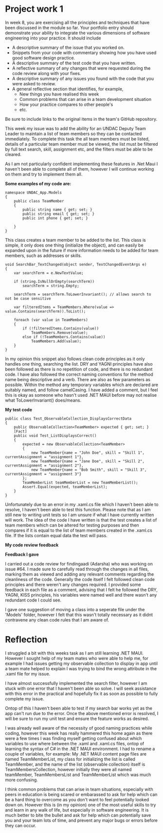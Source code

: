 # Project work 1

In week 8, you are exercising all the principles and techniques that have been discussed 
in the module so far. Your portfolio entry should demonstrate your ability to integrate 
the various dimensions of software engineering into your practice. It should include 

* A descriptive summary of the issue that you worked on.
* Snippets from your code with commentary showing how you have used good software design 
  practice.
* A descriptive summary of the test code that you have written.
* A reflective summary of any changes that were requested during the code review along 
  with your fixes.
* A descriptive summary of any issues you found with the code that you were asked to review.
* A general reflective section that identifies, for example,
  * New things you have realised this week
  * Common problems that can arise in a team development situation
  * How your practice compares to other people's
  * etc.

Be sure to include links to the original items in the team's GitHub repository.

This week my issue was to add the ability for an UNDAC Deputy Team Leader to maintain a list of team members so they can be contacted immediately. To complete this task the all team members must be listed, details of a particular team member must be viewed, the list must be filtered by full text search, skill, assignment etc, and the filters must be able to be cleared.

As I am not particularly confident implementing these features in .Net Maui I haven't been able to complete all of them, however I will continue working on them and try to implement them all.

__Some examples of my code are:__

```
namespace UNDAC_App.Models
{
    public class TeamMember
    {
        public string name { get; set; }
        public string email { get; set; }
        public int phone { get; set; }

    }
}
```
This class creates a team member to be added to the list. This class is simple, it only does one thing (initialize the object), and can easily be expanded upon in the future if more information needs to be added for team members, such as addresses or skills.

```
void SearchBar_TextChanged(object sender, TextChangedEventArgs e)
{
	var searchTerm = e.NewTextValue;

	if (string.IsNullOrEmpty(searchTerm))
		searchTerm = string.Empty;

	searchTerm = searchTerm.ToLowerInvariant(); // allows search to not be case sensitive

	var filteredItems = TeamMembers.Where(value => value.Contains(searchTerm)).ToList();

	foreach (var value in TeamMembers)
	{
		if (!filteredItems.Contains(value))
			TeamMembers.Remove(value);
		else if (!TeamMembers.Contains(value))
			TeamMembers.Add(value);
	}
}
```
In my opinion this snippet also follows clean code principles as it only handles one thing, searching the list. DRY and YAGNI principles have also been followed as there is no repetition of code, and there is no redundant code. 
I have also followed the correct naming conventions for the method name being descriptive and a verb. There are also as few parameters as possible. Within the method any temporary variables which are declared are suitably named, and follow camelCasing. I have added a comment, but I feel this is okay as someone who hasn't used .NET MAUI before may not realise what ToLowerInvariant() does/means.

__My test code__

```
public class Test_ObservableCollection_DisplaysCorrectData
{
    public ObservableCollection<TeamMember> expected { get; set; }
    [Fact]    
    public void Test_ListDisplaysCorrect()
    {
        expected = new ObservableCollection<TeamMember>
        {
            new TeamMember{name = "John Doe", skill = "Skill 1", currentAssignment = "assignment 1"},
            new TeamMember{name = "Jane Doe", skill = "Skill 2", currentAssignment = "assignment 2"},
            new TeamMember{name = "Bob Smith", skill = "Skill 3", currentAssignment = "assignment 3"}
        };
        TeamMemberList teamMemberList = new TeamMemberList();
        Assert.Equal(expected, teamMemberList);
    }
}
```

Unfortunately due to an error in my .xaml.cs file which I haven't been able to resolve, I haven't been able to test this function. Please note that as I am still new to writing unit tests so I am unsure if what I have currently written will work. The idea of the code I have written is that the test creates a list of team members which can be altered for testing purposes and then compares if it is equal to the list of team members created in the .xaml.cs file. If the lists contain equal data the test will pass. 

__My code review feedback__



__Feedback I gave__

I carried out a code review for findingaadi (Adarsha) who was working on issue #64. I made sure to carefully read through the changes in all files, marking them as viewed and adding any relevant comments regarding the cleanliness of the code. Generally the code itself I felt followed clean code principles and there weren't any changes required. I provided some feedback in each file as a comment, advising that I felt he followed the DRY, YAGNI, KISS principles, his variables were named well and there wasn't any redundant code I could see. 

I gave one suggestion of moving a class into a seperate file under the 'Models' folder, however I felt that this wasn't totally necessary as it didnt contravene any clean code rules that I am aware of. 


# Reflection

I struggled a bit with this weeks task as I am still learning .NET MAUI. However I sought help of my team mates who were able to help me, for example I had issues getting my observable collection to display in app until a team mate helped to explain I was trying to bind the wrong attribute in the .xaml file for my issue.

I have almost successfully implemented the search filter, however I am stuck with one error that I haven't been able so solve. I will seek assistance with this error in the practical and hopefully fix it as soon as possible to fully complete my issue.

Ontop of this I haven't been able to test if my search bar works yet as the app can't run due to the error. Once the above mentioned error is resolved, I will be sure to run my unit test and ensure the feature works as desired.

I was already well aware of the necessity of good naming practices while coding, however this week has really hammered this home again as there were a few times I was finding myself getting confused about which variables to use where between the .xaml and .xaml.cs files, ontop of learning the syntax of C# in the .NET MAUI environment. I had to rename a couple of variables, for example: My .NET MAUI content page files are named TeamMemberList, my class for initializing the list is called TeamMember, and the name of the list (observable collection) itself is TeamMembersCollection, however initially they were all named teamMember, TeamMembersList and TeamMemberList which was much more confusing.

I think common problems that can arise in team situations, especially with peers in education is being scared or embarassed to ask for help which can be a hard thing to overcome as you don't want to feel potentially looked down on. However this is (in my opinion) one of the most useful skills to try and learn in any walk of life, but especially in software engineering. It is much better to bite the bullet and ask for help which can potentially save you and your team lots of time, and prevent any major bugs or errors before they can occur. 

